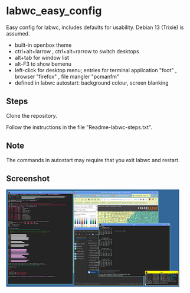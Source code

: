 # labwc_easy_config
Easy config for labwc, includes defaults for usability. Debian 13 (Trixie) is assumed.

* built-in openbox theme
* ctrl+alt+larrow , ctrl+alt+rarrow to switch desktops
* alt+tab for window list
* alt-F3 to show bemenu
* left-click for desktop menu; entries for terminal application "foot" , browser "firefox" , file mangler "pcmanfm"
* defined in labwc autostart: background colour, screen blanking

## Steps

Clone the repository. 

Follow the instructions in the file "Readme-labwc-steps.txt". 

## Note

The commands in autostart may require that you exit labwc and restart. 

## Screenshot

<img src="https://github.com/viviparous/labwc_easy_config/blob/main/screenshot2.png"/>
